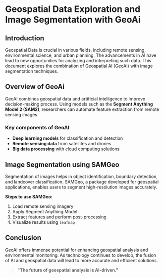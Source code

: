 # Geospatial Data Exploration and Image Segmentation with GeoAi

## Introduction

Geospatial Data is crucial in various fields, including remote sensing, environmental science, and urban planning. The advancements in AI have lead to new opportunities for analyzing and interpreting such data. This document explores the combination of Geospatial AI (GeoAI) with image segmentation techniques.

## Overview of GeoAi

GeoAI combines geospatial data and artificial intelligence to improve decision-making process. Using models such as the **Segment Anything Model 2 (SAM2)**, researchers can automate feature extraction from remote sensing images.

### Key components of GeoAI

- **Deep learning models** for classification and detection
- **Remote sensing data** from satellites and drones
- **Big data processing** with cloud computing solutions

## Image Segmentation using SAMGeo

Segmentation of images helps in object identification, boundary detection, and landcover classification. SAMGeo, a package developed for geospatial applications, enables users to segment high-resolution images accurately.

**Steps to use SAMGeo:**

1. Load remote sensing imagery
2. Apply Segment Anything Model
3. Extract features and perform post-processing
4. Visualize results using `leafmap`

## Conclusion

GeoAi offers immense potential for enhancing geospatial analysis and environmental monitoring. As technology continues to develop, the fusion of AI and geospatial data will lead to more accurate and efficient solutions.

> **"The future of geospatial analysis is AI-driven."**
